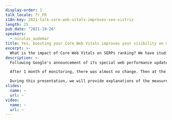 ```yaml
---
display-order: 1
talk_locale: fr_FR
i18n-key: 2021-talk-core-web-vitals-improves-seo-sistrix
length: 25
pub_date: "2021-10-26"
speakers:
  - nicolas_audemar
title: Yes, boosting your Core Web Vitals improves your visibility on Google
excerpt: >-
  What is the impact of Core Web Vitals on SERPs ranking? We have studied this at SISTRIX, and we will share our results with you!
description: >-
  Following Google's announcement of its special web performance update SISTRIX engaged in measurements to track the performance of a representative sample of hundreds of thousands of sites.

  After 1 month of monitoring, there was almost no change. Then at the official end of the rollout, we found that sites with poor CWVs lost 3.7 percentage points less than the average. Those with good ones jumped one point (<a href="https://www.sistrix.com/blog/core-web-vitals-is-a-measurable-ranking-factor/" target="_blank" rel="nofollow">read more</a>). 

  During this presentation, we will provide explanations of the measurements and studies conducted, and take examples to show what went up or down at the sites.
slides:
  name: ~
  url: ~
video:
  name: ~
  url: ~
---
```

